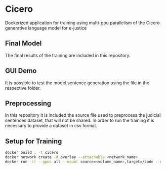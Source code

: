 # Cicero
Dockerized application for training using multi-gpu parallelism of the Cicero generative language model for e-justice

## Final Model
The final results of the training are included in this repository.

## GUI Demo
It is possible to test the model sentence generation using the file in the respective folder.

## Preprocessing
In this repository it is included the source file used to preprocess the judicial sentences dataset, that will not be shared. In order to run the training it is necessary to provide a dataset in csv format.

## Setup for Training
```sh
docker build . -t cicero
docker network create -d overlay --attachable <network_name>
docker run -it --gpus all --mount source=<volume_name>,target=/code --network=<network_name> cicero
```
